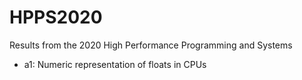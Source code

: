 # HPPS2020
Results from the 2020 High Performance Programming and Systems
- a1: Numeric representation of floats in CPUs
